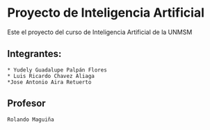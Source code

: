 ﻿# Proyecto de Inteligencia Artificial

Este el proyecto del curso de Inteligencia Artificial de la UNMSM

## Integrantes:
	* Yudely Guadalupe Palpán Flores
	* Luis Ricardo Chavez Aliaga
	*Jose Antonio Aira Retuerto
## Profesor
	Rolando Maguiña
